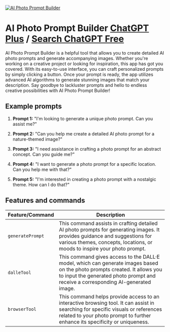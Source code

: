 
[![AI Photo Prompt Builder](https://files.oaiusercontent.com/file-wxo1PeM0bITWMw5da2D1A8rD?se=2123-10-17T02%3A22%3A50Z&sp=r&sv=2021-08-06&sr=b&rscc=max-age%3D31536000%2C%20immutable&rscd=attachment%3B%20filename%3D1ff4e944-e63b-471f-b29f-e82475bda7a2.png&sig=ZF%2BIdUPzer1Wo6M8qAF5fgFZNv7JPrmYIg6mu92xYro%3D)](https://chat.openai.com/g/g-ois5FM2lq-ai-photo-prompt-builder)

# AI Photo Prompt Builder [ChatGPT Plus](https://chat.openai.com/g/g-ois5FM2lq-ai-photo-prompt-builder) / [Search ChatGPT Free](https://gptcall.net/index.html#/?search=AI%20Photo%20Prompt%20Builder)

AI Photo Prompt Builder is a helpful tool that allows you to create detailed AI photo prompts and generate accompanying images. Whether you're working on a creative project or looking for inspiration, this app has got you covered. With its easy-to-use interface, you can craft personalized prompts by simply clicking a button. Once your prompt is ready, the app utilizes advanced AI algorithms to generate stunning images that match your description. Say goodbye to lackluster prompts and hello to endless creative possibilities with AI Photo Prompt Builder!

## Example prompts

1. **Prompt 1:** "I'm looking to generate a unique photo prompt. Can you assist me?"

2. **Prompt 2:** "Can you help me create a detailed AI photo prompt for a nature-themed image?"

3. **Prompt 3:** "I need assistance in crafting a photo prompt for an abstract concept. Can you guide me?"

4. **Prompt 4:** "I want to generate a photo prompt for a specific location. Can you help me with that?"

5. **Prompt 5:** "I'm interested in creating a photo prompt with a nostalgic theme. How can I do that?"


## Features and commands

| Feature/Command | Description |
| --- | --- |
| `generatePrompt` | This command assists in crafting detailed AI photo prompts for generating images. It provides guidance and suggestions for various themes, concepts, locations, or moods to inspire your photo prompt. |
| `dalleTool` | This command gives access to the DALL·E model, which can generate images based on the photo prompts created. It allows you to input the generated photo prompt and receive a corresponding AI-generated image. |
| `browserTool` | This command helps provide access to an interactive browsing tool. It can assist in searching for specific visuals or references related to your photo prompt to further enhance its specificity or uniqueness. |


